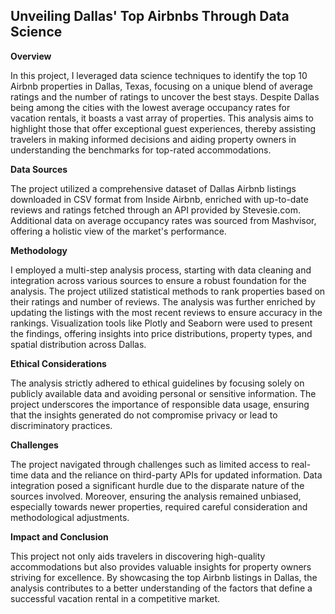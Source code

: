 ## Unveiling Dallas' Top Airbnbs Through Data Science

**Overview**

In this project, I leveraged data science techniques to identify the top 10 Airbnb properties in Dallas, Texas, focusing on a unique blend of average ratings and the number of ratings to uncover the best stays. Despite Dallas being among the cities with the lowest average occupancy rates for vacation rentals, it boasts a vast array of properties. This analysis aims to highlight those that offer exceptional guest experiences, thereby assisting travelers in making informed decisions and aiding property owners in understanding the benchmarks for top-rated accommodations.

**Data Sources**

The project utilized a comprehensive dataset of Dallas Airbnb listings downloaded in CSV format from Inside Airbnb, enriched with up-to-date reviews and ratings fetched through an API provided by Stevesie.com. Additional data on average occupancy rates was sourced from Mashvisor, offering a holistic view of the market's performance.

**Methodology**

I employed a multi-step analysis process, starting with data cleaning and integration across various sources to ensure a robust foundation for the analysis. The project utilized statistical methods to rank properties based on their ratings and number of reviews. The analysis was further enriched by updating the listings with the most recent reviews to ensure accuracy in the rankings. Visualization tools like Plotly and Seaborn were used to present the findings, offering insights into price distributions, property types, and spatial distribution across Dallas.

**Ethical Considerations**

The analysis strictly adhered to ethical guidelines by focusing solely on publicly available data and avoiding personal or sensitive information. The project underscores the importance of responsible data usage, ensuring that the insights generated do not compromise privacy or lead to discriminatory practices.

**Challenges**

The project navigated through challenges such as limited access to real-time data and the reliance on third-party APIs for updated information. Data integration posed a significant hurdle due to the disparate nature of the sources involved. Moreover, ensuring the analysis remained unbiased, especially towards newer properties, required careful consideration and methodological adjustments.

**Impact and Conclusion**

This project not only aids travelers in discovering high-quality accommodations but also provides valuable insights for property owners striving for excellence. By showcasing the top Airbnb listings in Dallas, the analysis contributes to a better understanding of the factors that define a successful vacation rental in a competitive market.
